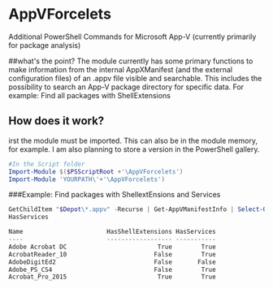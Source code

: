 # AppVForcelets
Additional PowerShell Commands for Microsoft App-V (currently primarily for package analysis)

##what's the point?
The module currently has some primary functions to make information from the internal AppXManifest (and the external configuration files) of an .appv file visible and searchable. This includes the possibility to search an App-V package directory for specific data. For example: Find all packages with ShellExtensions

## How does it work?

irst the module must be imported. This can also be in the module memory, for example. I am also planning to store a version in the PowerShell gallery.

```powershell
#In the Script folder
Import-Module $($PSScriptRoot +'\AppVForcelets')
Import-Module 'YOURPATH\'+'\AppVForcelets') 

````
###Example: Find packages with ShellextEnsions and Services

```powershell
GetChildItem "$Depot\*.appv" -Recurse | Get-AppVManifestInfo | Select-Object -Property Name, HasShellExtensions, 
HasServices

Name                       HasShellExtensions HasServices
----                       ------------------ -----------
Adobe Acrobat DC                         True        True
AcrobatReader_10                        False        True
AdobeDigitEd2                           False       False
Adobe_PS_CS4                            False        True
Acrobat_Pro_2015                         True        True
````
